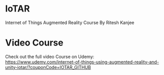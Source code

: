 # IoTAR
Internet of Things Augmented Reality Course By Ritesh Kanjee

# Video Course
Check out the full video Course on Udemy: https://www.udemy.com/internet-of-things-using-augmented-reality-and-unity-iotar/?couponCode=IOTAR_GITHUB
